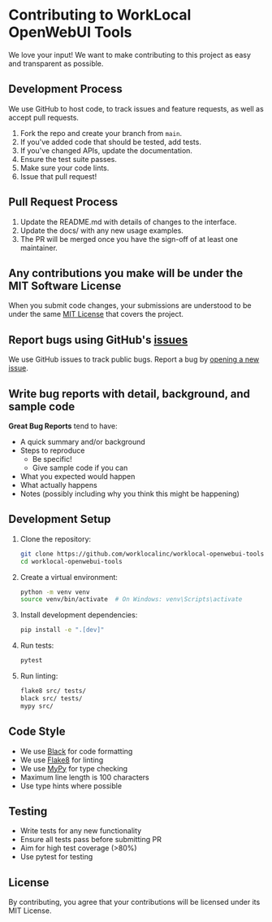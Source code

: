 # Contributing to WorkLocal OpenWebUI Tools

We love your input! We want to make contributing to this project as easy and transparent as possible.

## Development Process

We use GitHub to host code, to track issues and feature requests, as well as accept pull requests.

1. Fork the repo and create your branch from `main`.
2. If you've added code that should be tested, add tests.
3. If you've changed APIs, update the documentation.
4. Ensure the test suite passes.
5. Make sure your code lints.
6. Issue that pull request!

## Pull Request Process

1. Update the README.md with details of changes to the interface.
2. Update the docs/ with any new usage examples.
3. The PR will be merged once you have the sign-off of at least one maintainer.

## Any contributions you make will be under the MIT Software License

When you submit code changes, your submissions are understood to be under the same [MIT License](LICENSE) that covers the project.

## Report bugs using GitHub's [issues](https://github.com/worklocalinc/worklocal-openwebui-tools/issues)

We use GitHub issues to track public bugs. Report a bug by [opening a new issue](https://github.com/worklocalinc/worklocal-openwebui-tools/issues/new).

## Write bug reports with detail, background, and sample code

**Great Bug Reports** tend to have:

- A quick summary and/or background
- Steps to reproduce
  - Be specific!
  - Give sample code if you can
- What you expected would happen
- What actually happens
- Notes (possibly including why you think this might be happening)

## Development Setup

1. Clone the repository:
   ```bash
   git clone https://github.com/worklocalinc/worklocal-openwebui-tools.git
   cd worklocal-openwebui-tools
   ```

2. Create a virtual environment:
   ```bash
   python -m venv venv
   source venv/bin/activate  # On Windows: venv\Scripts\activate
   ```

3. Install development dependencies:
   ```bash
   pip install -e ".[dev]"
   ```

4. Run tests:
   ```bash
   pytest
   ```

5. Run linting:
   ```bash
   flake8 src/ tests/
   black src/ tests/
   mypy src/
   ```

## Code Style

- We use [Black](https://github.com/psf/black) for code formatting
- We use [Flake8](https://flake8.pycqa.org/) for linting
- We use [MyPy](http://mypy-lang.org/) for type checking
- Maximum line length is 100 characters
- Use type hints where possible

## Testing

- Write tests for any new functionality
- Ensure all tests pass before submitting PR
- Aim for high test coverage (>80%)
- Use pytest for testing

## License

By contributing, you agree that your contributions will be licensed under its MIT License.